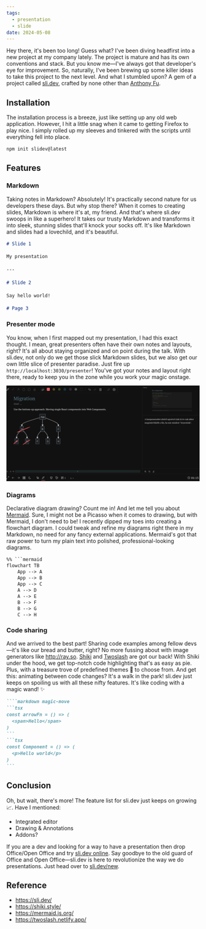 ```yaml
---
tags:
  - presentation
  - slide
date: 2024-05-08
---
```

️️Hey there, it's been too long! Guess what? I've been diving headfirst into a new project at my company lately. The project is mature and has its own conventions and stack. But you know me—I've always got that developer's eye for improvement. So, naturally, I've been brewing up some killer ideas to take this project to the next level. And what I stumbled upon? A gem of a project called [sli.dev](https://sli.dev/), crafted by none other than [Anthony Fu](https://antfu.me/).
## Installation
The installation process is a breeze, just like setting up any old web application. However, I hit a little snag when it came to getting Firefox to play nice. I simply rolled up my sleeves and tinkered with the scripts until everything fell into place.
```sh
npm init slidev@latest
```
## Features
### Markdown
Taking notes in Markdown? Absolutely! It's practically second nature for us developers these days. But why stop there? When it comes to creating slides, Markdown is where it's at, my friend. And that's where sli.dev swoops in like a superhero! It takes our trusty Markdown and transforms it into sleek, stunning slides that'll knock your socks off. It's like Markdown and slides had a lovechild, and it's beautiful.
```markdown
# Slide 1

My presentation

---

# Slide 2

Say hello world!

# Page 3
```
### Presenter mode
You know, when I first mapped out my presentation, I had this exact thought. I mean, great presenters often have their own notes and layouts, right? It's all about staying organized and on point during the talk. With sli.dev, not only do we get those slick Markdown slides, but we also get our own little slice of presenter paradise. Just fire up `http://localhost:3030/presenter`! You've got your notes and layout right there, ready to keep you in the zone while you work your magic onstage.

![Sli.dev presentation mode exmaple. Slides on the left, notes on the right.](./Images/slidev_presenter.webp "Presenter mode")
### Diagrams
Declarative diagram drawing? Count me in! And let me tell you about [Mermaid](https://mermaid-js.github.io/mermaid). Sure, I might not be a Picasso when it comes to drawing, but with Mermaid, I don't need to be! I recently dipped my toes into creating a flowchart diagram. I could tweak and refine my diagrams right there in my Markdown, no need for any fancy external applications. Mermaid's got that raw power to turn my plain text into polished, professional-looking diagrams.
```mermaid
%% ```mermaid
flowchart TB
    App --> A
    App --> B
    App --> C
    A --> D
    A --> E
    B --> F
    B --> G
    C --> H

```
### Code sharing
And we arrived to the best part! Sharing code examples among fellow devs—it's like our bread and butter, right? No more fussing about with image generators like http://ray.so. [Shiki](https://shiki.style/) and [Twoslash](https://twoslash.netlify.app/) are got our back! With Shiki under the hood, we get top-notch code highlighting that's as easy as pie. Plus, with a treasure trove of predefined themes 💖 to choose from. 
And get this: animating between code changes? It's a walk in the park! sli.dev just keeps on spoiling us with all these nifty features. It's like coding with a magic wand! ✨

````markdown magic-move
````markdown magic-move
```tsx
const arrowFn = () => (
  <span>Hello</span>	
)
```
```tsx
const Component = () => (
  <p>Hello world</p>	
)
```
````
## Conclusion
Oh, but wait, there's more! The feature list for sli.dev just keeps on growing 📈. 
Have I mentioned: 
 - Integrated editor
 - Drawing & Annotations
 - Addons?
 
If you are a dev and looking for a way to have a presentation then drop Office/Open Office and try [sli.dev online](https://sli.dev/new). Say goodbye to the old guard of Office and Open Office—sli.dev is here to revolutionize the way we do presentations. Just head over to [sli.dev/new](https://sli.dev/new). 
## Reference
- https://sli.dev/
- https://shiki.style/
- https://mermaid.js.org/
- https://twoslash.netlify.app/
